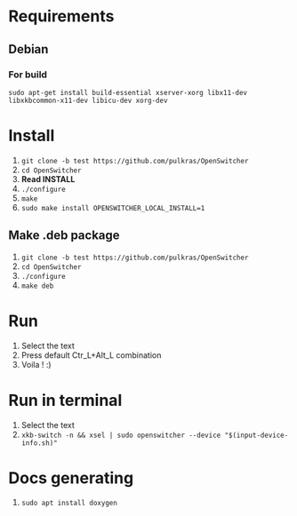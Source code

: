 # Requirements
## Debian
### For build
`sudo apt-get install build-essential xserver-xorg libx11-dev libxkbcommon-x11-dev libicu-dev xorg-dev`

# Install

1. `git clone -b test https://github.com/pulkras/OpenSwitcher`
2. `cd OpenSwitcher`
3. **Read INSTALL**
4. `./configure`
5. `make`
6. `sudo make install OPENSWITCHER_LOCAL_INSTALL=1`

## Make .deb package
1. `git clone -b test https://github.com/pulkras/OpenSwitcher`
2. `cd OpenSwitcher`
3. `./configure`
4. `make deb`

# Run

1. Select the text
2. Press default Ctr_L+Alt_L combination
3. Voila ! :)

# Run in terminal

1. Select the text
2.  `xkb-switch -n && xsel | sudo openswitcher --device "$(input-device-info.sh)"`

# Docs generating

1.  `sudo apt install doxygen`
